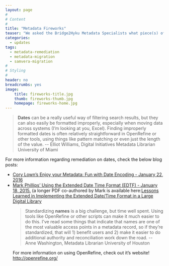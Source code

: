 ```yaml
---
layout: page
#
# Content
#
title: "Metadata Fireworks"
teaser: "We asked the Bridge2Hyku Metadata Specialists what piece(s) of metadata offered the most “bang for the buck” to remediate. Here’s what they said."
categories:
  - updates
tags:
  - metadata-remediation
  - metadata-migration
  - samvera-migration
#
# Styling
#
header: no
breadcrumbs: yes
image:
    title: fireworks-title.jpg
    thumb: fireworks-thumb.jpg
    homepage: fireworks-home.jpg
---
```


> <strong>Dates</strong> can be a really useful way of filtering search results, but they can also easily be formatted improperly, especially when moving data across systems (I’m looking at you, Excel).  Finding improperly formatted dates is often relatively straightforward in OpenRefine or other tools, using things like pattern matching or even just the length of the value. -- Elliot Williams, Digital Initiatives Metadata Librarian University of Miami 

For more information regarding remediation on dates, check the below blog posts:   
<ul><li><a href="https://blogs.library.duke.edu/bitstreams/2016/01/22/enjoy-your-metadata-fun-with-date-encoding/">Cory Lown’s Enjoy your Metadata: Fun with Date Encoding - January 22, 2016</a></li>

<li><a href="https://vphill.com/journal/post/4112/">Mark Phillips’ Using the Extended Date Time Format (EDTF) - January 18, 2015.</a> 
(a longer PDF co-authored by Mark is available here:<a href="http://dcpapers.dublincore.org/pubs/article/download/3671/1894">Lessons Learned in Implementing the Extended Date/Time Format in a Large Digital Library</a>


> Standardizing <strong>names</strong> is a big challenge, but time well spent. Using tools like OpenRefine or other scripts can make it much easier to do this. I’ve read some things that indicate that names are one of the most valuable access points in a metadata record, so if they’re standardized, that will 1) benefit users and 2) make it easier to do additional authority and reconciliation work down the road. -- Anne Washington, Metadata Librarian University of Houston

For more information on using OpenRefine, check out it’s website! <a href="http://openrefine.org/">http://openrefine.org/</a>

